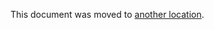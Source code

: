 This document was moved to [another location](../../ci/examples/laravel_with_gitlab_and_envoy/index.md).

